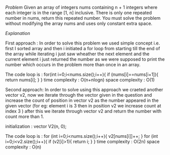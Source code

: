 *Problem*
Given an array of integers nums containing n + 1 integers where each integer is in the range [1, n] inclusive.
There is only one repeated number in nums, return this repeated number.
You must solve the problem without modifying the array nums and uses only constant extra space.


*Explanation*
  
First approach : In order to solve this problem we used simple concept i.e. first I sorted array and then i initiated a for loop 
from starting till the end of the array while iterating i just saw wheather the next element and the current element i just returned 
the number as we were supposed to print the number which occurs in the problem more than once in an array.

The code loop is :
  for(int i=0;i<nums.size();i++){
            if (nums[i]==nums[i+1]){
                return nums[i];
            }
        }
time complexity : O(n+nlogn)
space complexity : O(1)


Second approach: In order to solve using this approach we craeted another vector v2, now we iterate through the vector given in the question 
and increase the count of position in vector v2 as the number appeared in the given vector (for eg: element i is 3 then in  position v2 we increase 
count at index 3 ) after this we iterate through vector v2 and return the number with count more than 1.

initialization : vector<int> V2(n, 0);

The code loop is : 
  for (int i=0;i<nums.size();i++){
    v2[nums[i]]++;
  }
  for (int i=0;i<v2.size();i++){
    if (v2[i]>1){
      return i;
    }
  }
time complexity : O(2n)
space complexity : O(n)
